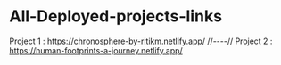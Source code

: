 # All-Deployed-projects-links

Project 1 : https://chronosphere-by-ritikm.netlify.app/
//----//
Project 2 : https://human-footprints-a-journey.netlify.app/